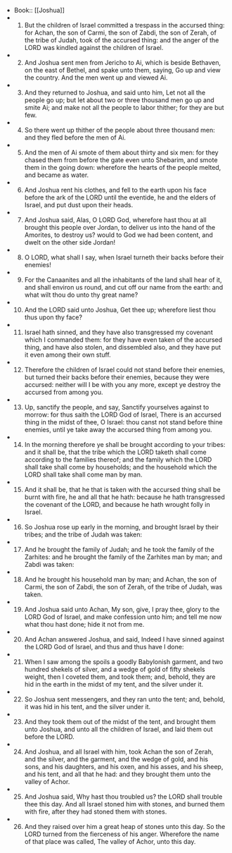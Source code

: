 - Book:: [[Joshua]]
- 1. But the children of Israel committed a trespass in the accursed thing: for Achan, the son of Carmi, the son of Zabdi, the son of Zerah, of the tribe of Judah, took of the accursed thing: and the anger of the LORD was kindled against the children of Israel.
- 2. And Joshua sent men from Jericho to Ai, which is beside Bethaven, on the east of Bethel, and spake unto them, saying, Go up and view the country. And the men went up and viewed Ai.
- 3. And they returned to Joshua, and said unto him, Let not all the people go up; but let about two or three thousand men go up and smite Ai; and make not all the people to labor thither; for they are but few.
- 4. So there went up thither of the people about three thousand men: and they fled before the men of Ai.
- 5. And the men of Ai smote of them about thirty and six men: for they chased them from before the gate even unto Shebarim, and smote them in the going down: wherefore the hearts of the people melted, and became as water.
- 6. And Joshua rent his clothes, and fell to the earth upon his face before the ark of the LORD until the eventide, he and the elders of Israel, and put dust upon their heads.
- 7. And Joshua said, Alas, O LORD God, wherefore hast thou at all brought this people over Jordan, to deliver us into the hand of the Amorites, to destroy us? would to God we had been content, and dwelt on the other side Jordan!
- 8. O LORD, what shall I say, when Israel turneth their backs before their enemies!
- 9. For the Canaanites and all the inhabitants of the land shall hear of it, and shall environ us round, and cut off our name from the earth: and what wilt thou do unto thy great name?
- 10. And the LORD said unto Joshua, Get thee up; wherefore liest thou thus upon thy face?
- 11. Israel hath sinned, and they have also transgressed my covenant which I commanded them: for they have even taken of the accursed thing, and have also stolen, and dissembled also, and they have put it even among their own stuff.
- 12. Therefore the children of Israel could not stand before their enemies, but turned their backs before their enemies, because they were accursed: neither will I be with you any more, except ye destroy the accursed from among you.
- 13. Up, sanctify the people, and say, Sanctify yourselves against to morrow: for thus saith the LORD God of Israel, There is an accursed thing in the midst of thee, O Israel: thou canst not stand before thine enemies, until ye take away the accursed thing from among you.
- 14. In the morning therefore ye shall be brought according to your tribes: and it shall be, that the tribe which the LORD taketh shall come according to the families thereof; and the family which the LORD shall take shall come by households; and the household which the LORD shall take shall come man by man.
- 15. And it shall be, that he that is taken with the accursed thing shall be burnt with fire, he and all that he hath: because he hath transgressed the covenant of the LORD, and because he hath wrought folly in Israel.
- 16. So Joshua rose up early in the morning, and brought Israel by their tribes; and the tribe of Judah was taken:
- 17. And he brought the family of Judah; and he took the family of the Zarhites: and he brought the family of the Zarhites man by man; and Zabdi was taken:
- 18. And he brought his household man by man; and Achan, the son of Carmi, the son of Zabdi, the son of Zerah, of the tribe of Judah, was taken.
- 19. And Joshua said unto Achan, My son, give, I pray thee, glory to the LORD God of Israel, and make confession unto him; and tell me now what thou hast done; hide it not from me.
- 20. And Achan answered Joshua, and said, Indeed I have sinned against the LORD God of Israel, and thus and thus have I done:
- 21. When I saw among the spoils a goodly Babylonish garment, and two hundred shekels of silver, and a wedge of gold of fifty shekels weight, then I coveted them, and took them; and, behold, they are hid in the earth in the midst of my tent, and the silver under it.
- 22. So Joshua sent messengers, and they ran unto the tent; and, behold, it was hid in his tent, and the silver under it.
- 23. And they took them out of the midst of the tent, and brought them unto Joshua, and unto all the children of Israel, and laid them out before the LORD.
- 24. And Joshua, and all Israel with him, took Achan the son of Zerah, and the silver, and the garment, and the wedge of gold, and his sons, and his daughters, and his oxen, and his asses, and his sheep, and his tent, and all that he had: and they brought them unto the valley of Achor.
- 25. And Joshua said, Why hast thou troubled us? the LORD shall trouble thee this day. And all Israel stoned him with stones, and burned them with fire, after they had stoned them with stones.
- 26. And they raised over him a great heap of stones unto this day. So the LORD turned from the fierceness of his anger. Wherefore the name of that place was called, The valley of Achor, unto this day.
